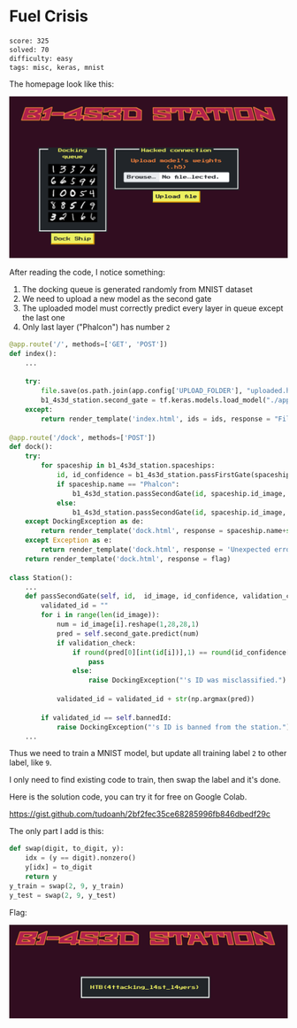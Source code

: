 # Fuel Crisis

```
score: 325
solved: 70
difficulty: easy
tags: misc, keras, mnist
```

The homepage look like this:

![homepage](fuel_crisis_1.png)

After reading the code, I notice something:

1. The docking queue is generated randomly from MNIST dataset
2. We need to upload a new model as the second gate
3. The uploaded model must correctly predict every layer in queue except the last one
4. Only last layer ("Phalcon") has number `2`

```python
@app.route('/', methods=['GET', 'POST'])
def index():
    ...

    try:
        file.save(os.path.join(app.config['UPLOAD_FOLDER'], "uploaded.h5"))
        b1_4s3d_station.second_gate = tf.keras.models.load_model("./application/models/uploaded.h5")
    except:
        return render_template('index.html', ids = ids, response = "File upload failed.")

@app.route('/dock', methods=['POST'])
def dock():
    try:
        for spaceship in b1_4s3d_station.spaceships:
            id, id_confidence = b1_4s3d_station.passFirstGate(spaceship.id_image)
            if spaceship.name == "Phalcon":
                b1_4s3d_station.passSecondGate(id, spaceship.id_image, id_confidence, validation_check=False)
            else:
                b1_4s3d_station.passSecondGate(id, spaceship.id_image, id_confidence)
    except DockingException as de:
        return render_template('dock.html', response = spaceship.name+str(de))
    except Exception as e:
        return render_template('dock.html', response = 'Unexpected error while docking.')
    return render_template('dock.html', response = flag)

class Station():
    ...
    def passSecondGate(self, id,  id_image, id_confidence, validation_check = True):
        validated_id = ""
        for i in range(len(id_image)):
            num = id_image[i].reshape(1,28,28,1)
            pred = self.second_gate.predict(num)
            if validation_check:
                if round(pred[0][int(id[i])],1) == round(id_confidence[i],1):
                    pass
                else:
                    raise DockingException("'s ID was misclassified.")

            validated_id = validated_id + str(np.argmax(pred))

        if validated_id == self.bannedId:
            raise DockingException("'s ID is banned from the station.")
    ...
```

Thus we need to train a MNIST model, but update all training label `2` to other label, like `9`.

I only need to find existing code to train, then swap the label and it's done.

Here is the solution code, you can try it for free on Google Colab.

https://gist.github.com/tudoanh/2bf2fec35ce68285996fb846dbedf29c

The only part I add is this:

```python
def swap(digit, to_digit, y):
    idx = (y == digit).nonzero()
    y[idx] = to_digit
    return y
y_train = swap(2, 9, y_train)
y_test = swap(2, 9, y_test)
```

Flag:

![flag](fuel_crisis_2.png)
